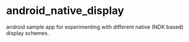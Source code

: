 # android_native_display
android sample app for experimenting with different native (NDK based) display schemes.
